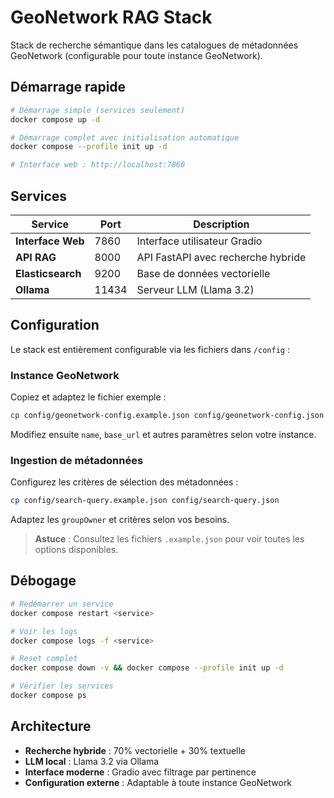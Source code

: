 # GeoNetwork RAG Stack

Stack de recherche sémantique dans les catalogues de métadonnées GeoNetwork (configurable pour toute instance GeoNetwork).

## Démarrage rapide

```bash
# Démarrage simple (services seulement)
docker compose up -d

# Démarrage complet avec initialisation automatique
docker compose --profile init up -d

# Interface web : http://localhost:7860
```

## Services

| Service | Port | Description |
|---------|------|-------------|
| **Interface Web** | 7860 | Interface utilisateur Gradio |
| **API RAG** | 8000 | API FastAPI avec recherche hybride |
| **Elasticsearch** | 9200 | Base de données vectorielle |
| **Ollama** | 11434 | Serveur LLM (Llama 3.2) |

## Configuration

Le stack est entièrement configurable via les fichiers dans `/config` :

### Instance GeoNetwork
Copiez et adaptez le fichier exemple :
```bash
cp config/geonetwork-config.example.json config/geonetwork-config.json
```
Modifiez ensuite `name`, `base_url` et autres paramètres selon votre instance.

### Ingestion de métadonnées
Configurez les critères de sélection des métadonnées :
```bash
cp config/search-query.example.json config/search-query.json
```
Adaptez les `groupOwner` et critères selon vos besoins.

> **Astuce** : Consultez les fichiers `.example.json` pour voir toutes les options disponibles.

## Débogage

```bash
# Redémarrer un service
docker compose restart <service>

# Voir les logs
docker compose logs -f <service>

# Reset complet
docker compose down -v && docker compose --profile init up -d

# Vérifier les services
docker compose ps
```

## Architecture

- **Recherche hybride** : 70% vectorielle + 30% textuelle
- **LLM local** : Llama 3.2 via Ollama
- **Interface moderne** : Gradio avec filtrage par pertinence
- **Configuration externe** : Adaptable à toute instance GeoNetwork